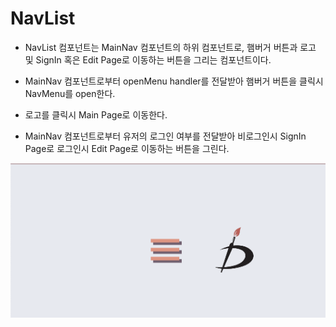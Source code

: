 # NavList

- NavList 컴포넌트는 MainNav 컴포넌트의 하위 컴포넌트로, 햄버거 버튼과 로고 및 SignIn 혹은 Edit Page로 이동하는 버튼을 그리는 컴포넌트이다.

- MainNav 컴포넌트로부터 openMenu handler를 전달받아 햄버거 버튼을 클릭시 NavMenu를 open한다.

- 로고를 클릭시 Main Page로 이동한다.

- MainNav 컴포넌트로부터 유저의 로그인 여부를 전달받아 비로그인시 SignIn Page로 로그인시 Edit Page로 이동하는 버튼을 그린다.

![navList](../assets/components/navList.png)
